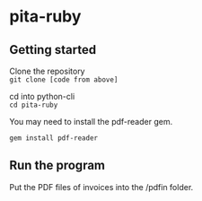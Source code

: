 # pita-ruby

## Getting started

Clone the repository  
```git clone [code from above]``` 

cd into python-cli  
```cd pita-ruby```

You may need to install the pdf-reader gem.

```gem install pdf-reader```

## Run the program
Put the PDF files of invoices into the /pdfin folder.